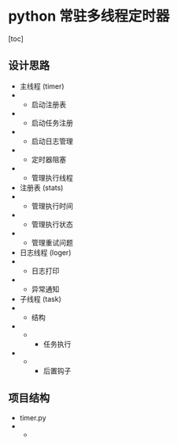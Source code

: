 # python 常驻多线程定时器

[toc]

## 设计思路
+ 主线程 (timer)
+ + 启动注册表
+ + 启动任务注册
+ + 启动日志管理
+ + 定时器阻塞
+ + 管理执行线程
+ 注册表 (stats)
+ + 管理执行时间
+ + 管理执行状态
+ + 管理重试问题
+ 日志线程 (loger)
+ + 日志打印
+ + 异常通知
+ 子线程 (task)
+ + 结构
+ + + 任务执行
+ + + 后置钩子

## 项目结构
+ timer.py
+ + 